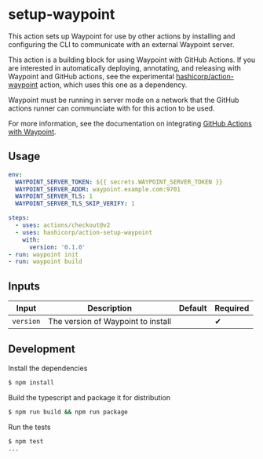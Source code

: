 # setup-waypoint

This action sets up Waypoint for use by other actions by
installing and configuring the CLI to communicate with an external
Waypoint server.

This action is a building block for using Waypoint with
GitHub Actions. If you are interested in automatically deploying,
annotating, and releasing with Waypoint and GitHub actions,
see the experimental [hashicorp/action-waypoint](https://github.com/hashicorp/action-waypoint) action, 
which uses this one as a dependency.

Waypoint must be running in server mode on a network that the GitHub actions
runner can communciate with for this action to be used.

For more information, see the documentation on 
integrating [GitHub Actions with Waypoint](https://waypointproject.io/docs/automating-execution/github-actions).

## Usage

```yaml
env:
  WAYPOINT_SERVER_TOKEN: ${{ secrets.WAYPOINT_SERVER_TOKEN }}
  WAYPOINT_SERVER_ADDR: waypoint.example.com:9701
  WAYPOINT_SERVER_TLS: 1
  WAYPOINT_SERVER_TLS_SKIP_VERIFY: 1

steps:
  - uses: actions/checkout@v2
  - uses: hashicorp/action-setup-waypoint
    with:
      version: '0.1.0'
- run: waypoint init
- run: waypoint build
```

## Inputs

| Input     | Description                        | Default | Required |
| --------- | ---------------------------------- | ------- | -------- |
| `version` | The version of Waypoint to install |         | ✔        |

## Development

Install the dependencies

```bash
$ npm install
```

Build the typescript and package it for distribution

```bash
$ npm run build && npm run package
```

Run the tests

```bash
$ npm test
...
```
